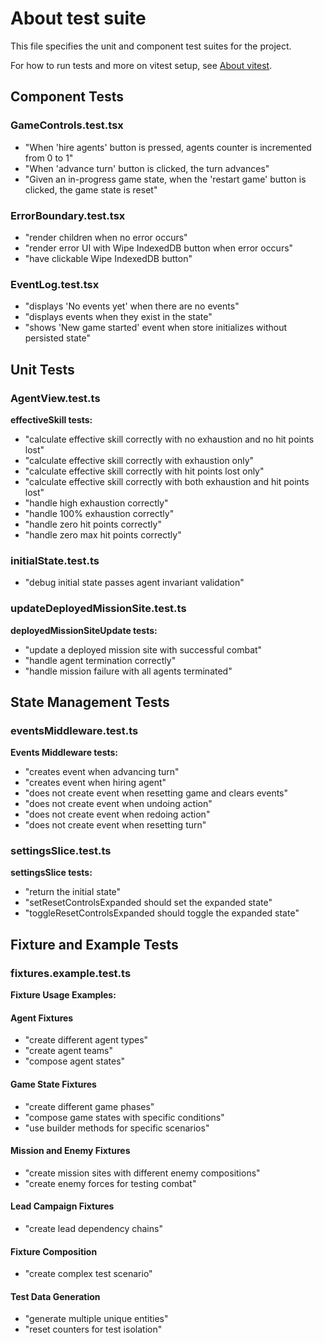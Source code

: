 # About test suite

This file specifies the unit and component test suites for the project.

For how to run tests and more on vitest setup, see [About vitest](../setup/about_vitest.md).

## Component Tests

### GameControls.test.tsx

- "When 'hire agents' button is pressed, agents counter is incremented from 0 to 1"
- "When 'advance turn' button is clicked, the turn advances"
- "Given an in-progress game state, when the 'restart game' button is clicked, the game state is reset"

### ErrorBoundary.test.tsx

- "render children when no error occurs"
- "render error UI with Wipe IndexedDB button when error occurs"
- "have clickable Wipe IndexedDB button"

### EventLog.test.tsx

- "displays 'No events yet' when there are no events"
- "displays events when they exist in the state"
- "shows 'New game started' event when store initializes without persisted state"

## Unit Tests

### AgentView.test.ts

**effectiveSkill tests:**
- "calculate effective skill correctly with no exhaustion and no hit points lost"
- "calculate effective skill correctly with exhaustion only"
- "calculate effective skill correctly with hit points lost only"
- "calculate effective skill correctly with both exhaustion and hit points lost"
- "handle high exhaustion correctly"
- "handle 100% exhaustion correctly"
- "handle zero hit points correctly"
- "handle zero max hit points correctly"

### initialState.test.ts

- "debug initial state passes agent invariant validation"

### updateDeployedMissionSite.test.ts

**deployedMissionSiteUpdate tests:**
- "update a deployed mission site with successful combat"
- "handle agent termination correctly"
- "handle mission failure with all agents terminated"

## State Management Tests

### eventsMiddleware.test.ts

**Events Middleware tests:**
- "creates event when advancing turn"
- "creates event when hiring agent"
- "does not create event when resetting game and clears events"
- "does not create event when undoing action"
- "does not create event when redoing action"
- "does not create event when resetting turn"

### settingsSlice.test.ts

**settingsSlice tests:**
- "return the initial state"
- "setResetControlsExpanded should set the expanded state"
- "toggleResetControlsExpanded should toggle the expanded state"

## Fixture and Example Tests

### fixtures.example.test.ts

**Fixture Usage Examples:**

#### Agent Fixtures

- "create different agent types"
- "create agent teams"
- "compose agent states"

#### Game State Fixtures

- "create different game phases"
- "compose game states with specific conditions"
- "use builder methods for specific scenarios"

#### Mission and Enemy Fixtures

- "create mission sites with different enemy compositions"
- "create enemy forces for testing combat"

#### Lead Campaign Fixtures

- "create lead dependency chains"

#### Fixture Composition

- "create complex test scenario"

#### Test Data Generation

- "generate multiple unique entities"
- "reset counters for test isolation"
